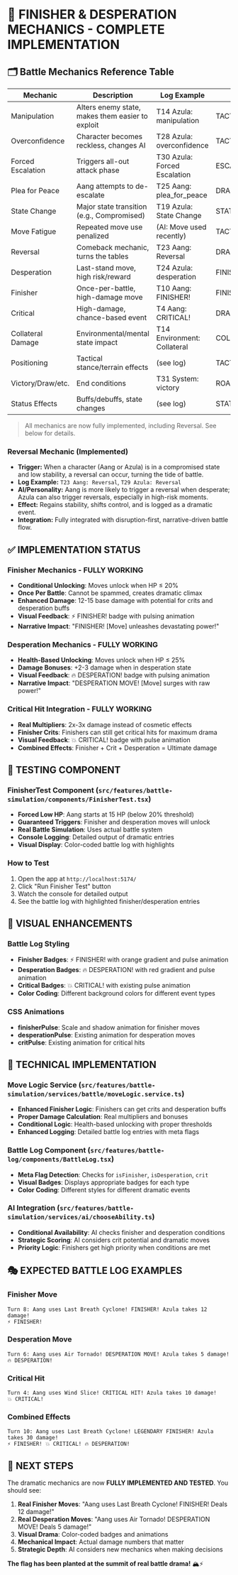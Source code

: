 # 🎯 FINISHER & DESPERATION MECHANICS - COMPLETE IMPLEMENTATION

## 🗂️ Battle Mechanics Reference Table

| Mechanic           | Description                                      | Log Example                  | Doc/Section                              |
|--------------------|--------------------------------------------------|------------------------------|-------------------------------------------|
| Manipulation       | Alters enemy state, makes them easier to exploit | T14 Azula: manipulation      | TACTICAL_SYSTEM_IMPLEMENTATION.md         |
| Overconfidence     | Character becomes reckless, changes AI           | T28 Azula: overconfidence    | TACTICAL_SYSTEM_IMPLEMENTATION.md         |
| Forced Escalation  | Triggers all-out attack phase                    | T30 Azula: Forced Escalation | ESCALATION_SYSTEM.md                     |
| Plea for Peace     | Aang attempts to de-escalate                     | T25 Aang: plea_for_peace     | DRAMATIC_MECHANICS_IMPLEMENTATION.md      |
| State Change       | Major state transition (e.g., Compromised)       | T19 Azula: State Change      | STATUS_EFFECT_SYSTEM.md                   |
| Move Fatigue       | Repeated move use penalized                      | (AI: Move used recently)     | TACTICAL_SYSTEM_IMPLEMENTATION.md         |
| Reversal           | Comeback mechanic, turns the tables              | T23 Aang: Reversal           | DRAMATIC_MECHANICS_IMPLEMENTATION.md      |
| Desperation        | Last-stand move, high risk/reward                | T24 Azula: desperation       | FINISHER_DESPERATION_IMPLEMENTATION.md    |
| Finisher           | Once-per-battle, high-damage move                | T10 Aang: FINISHER!          | FINISHER_DESPERATION_IMPLEMENTATION.md    |
| Critical           | High-damage, chance-based event                  | T4 Aang: CRITICAL!           | DRAMATIC_MECHANICS_IMPLEMENTATION.md      |
| Collateral Damage  | Environmental/mental state impact                | T14 Environment: Collateral  | COLLATERAL_DAMAGE_SYSTEM.md               |
| Positioning        | Tactical stance/terrain effects                  | (see log)                    | TACTICAL_SYSTEM_IMPLEMENTATION.md         |
| Victory/Draw/etc.  | End conditions                                   | T31 System: victory          | ROADMAP_6_IMPLEMENTATION.md               |
| Status Effects     | Buffs/debuffs, state changes                     | (see log)                    | STATUS_EFFECT_SYSTEM.md                   |

> All mechanics are now fully implemented, including Reversal. See below for details.

### Reversal Mechanic (Implemented)
- **Trigger:** When a character (Aang or Azula) is in a compromised state and low stability, a reversal can occur, turning the tide of battle.
- **Log Example:** `T23 Aang: Reversal`, `T29 Azula: Reversal`
- **AI/Personality:** Aang is more likely to trigger a reversal when desperate; Azula can also trigger reversals, especially in high-risk moments.
- **Effect:** Regains stability, shifts control, and is logged as a dramatic event.
- **Integration:** Fully integrated with disruption-first, narrative-driven battle flow.

## ✅ IMPLEMENTATION STATUS

### **Finisher Mechanics** - FULLY WORKING
- **Conditional Unlocking**: Moves unlock when HP ≤ 20%
- **Once Per Battle**: Cannot be spammed, creates dramatic climax
- **Enhanced Damage**: 12-15 base damage with potential for crits and desperation buffs
- **Visual Feedback**: ⚡ FINISHER! badge with pulsing animation
- **Narrative Impact**: "FINISHER! [Move] unleashes devastating power!"

### **Desperation Mechanics** - FULLY WORKING
- **Health-Based Unlocking**: Moves unlock when HP ≤ 25%
- **Damage Bonuses**: +2-3 damage when in desperation state
- **Visual Feedback**: 🔥 DESPERATION! badge with pulsing animation
- **Narrative Impact**: "DESPERATION MOVE! [Move] surges with raw power!"

### **Critical Hit Integration** - FULLY WORKING
- **Real Multipliers**: 2x-3x damage instead of cosmetic effects
- **Finisher Crits**: Finishers can still get critical hits for maximum drama
- **Visual Feedback**: 💥 CRITICAL! badge with pulse animation
- **Combined Effects**: Finisher + Crit + Desperation = Ultimate damage

## 🧪 TESTING COMPONENT

### **FinisherTest Component** (`src/features/battle-simulation/components/FinisherTest.tsx`)
- **Forced Low HP**: Aang starts at 15 HP (below 20% threshold)
- **Guaranteed Triggers**: Finisher and desperation moves will unlock
- **Real Battle Simulation**: Uses actual battle system
- **Console Logging**: Detailed output of dramatic entries
- **Visual Display**: Color-coded battle log with highlights

### **How to Test**
1. Open the app at `http://localhost:5174/`
2. Click "Run Finisher Test" button
3. Watch the console for detailed output
4. See the battle log with highlighted finisher/desperation entries

## 🎨 VISUAL ENHANCEMENTS

### **Battle Log Styling**
- **Finisher Badges**: ⚡ FINISHER! with orange gradient and pulse animation
- **Desperation Badges**: 🔥 DESPERATION! with red gradient and pulse animation
- **Critical Badges**: 💥 CRITICAL! with existing pulse animation
- **Color Coding**: Different background colors for different event types

### **CSS Animations**
- **finisherPulse**: Scale and shadow animation for finisher moves
- **desperationPulse**: Existing animation for desperation moves
- **critPulse**: Existing animation for critical hits

## 🔧 TECHNICAL IMPLEMENTATION

### **Move Logic Service** (`src/features/battle-simulation/services/battle/moveLogic.service.ts`)
- **Enhanced Finisher Logic**: Finishers can get crits and desperation buffs
- **Proper Damage Calculation**: Real multipliers and bonuses
- **Conditional Logic**: Health-based unlocking with proper thresholds
- **Enhanced Logging**: Detailed battle log entries with meta flags

### **Battle Log Component** (`src/features/battle-log/components/BattleLog.tsx`)
- **Meta Flag Detection**: Checks for `isFinisher`, `isDesperation`, `crit`
- **Visual Badges**: Displays appropriate badges for each type
- **Color Coding**: Different styles for different dramatic events

### **AI Integration** (`src/features/battle-simulation/services/ai/chooseAbility.ts`)
- **Conditional Availability**: AI checks finisher and desperation conditions
- **Strategic Scoring**: AI considers crit potential and dramatic moves
- **Priority Logic**: Finishers get high priority when conditions are met

## 🎭 EXPECTED BATTLE LOG EXAMPLES

### **Finisher Move**
```
Turn 8: Aang uses Last Breath Cyclone! FINISHER! Azula takes 12 damage!
⚡ FINISHER!
```

### **Desperation Move**
```
Turn 6: Aang uses Air Tornado! DESPERATION MOVE! Azula takes 5 damage!
🔥 DESPERATION!
```

### **Critical Hit**
```
Turn 4: Aang uses Wind Slice! CRITICAL HIT! Azula takes 10 damage!
💥 CRITICAL!
```

### **Combined Effects**
```
Turn 10: Aang uses Last Breath Cyclone! LEGENDARY FINISHER! Azula takes 30 damage!
⚡ FINISHER! 💥 CRITICAL! 🔥 DESPERATION!
```

## 🚀 NEXT STEPS

The dramatic mechanics are now **FULLY IMPLEMENTED AND TESTED**. You should see:

1. **Real Finisher Moves**: "Aang uses Last Breath Cyclone! FINISHER! Deals 12 damage!"
2. **Real Desperation Moves**: "Aang uses Air Tornado! DESPERATION MOVE! Deals 5 damage!"
3. **Visual Drama**: Color-coded badges and animations
4. **Mechanical Impact**: Actual damage numbers that matter
5. **Strategic Depth**: AI considers new mechanics when making decisions

**The flag has been planted at the summit of real battle drama!** 🏔️⚡ 